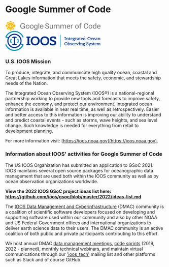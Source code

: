 # Google Summer of Code 

<img src="img/GSoC-logo-horizontal.svg" alt="Google Summer of Code logo" width="300" style="padding-right: 50px; vertical-align: middle">&nbsp;&nbsp;&nbsp;&nbsp;&nbsp;&nbsp;&nbsp;&nbsp;&nbsp;&nbsp; <img src="img/IOOS_Emblem_Tertiary_A_RGB.jpg" alt="IOOS logo" width="300" style="vertical-align: middle">

### U.S. IOOS Mission
To produce, integrate, and communicate high quality ocean, coastal and Great Lakes information that meets the safety, economic, and stewardship needs of the Nation.

The Integrated Ocean Observing System (IOOS®) is a national-regional partnership working to provide new tools and forecasts to improve safety, enhance the economy, and protect our environment. Integrated ocean information is available in near real time, as well as retrospectively. Easier and better access to this information is improving our ability to understand and predict coastal events - such as storms, wave heights, and sea level change. Such knowledge is needed for everything from retail to development planning.

For more information visit: [https://ioos.noaa.gov](https://ioos.noaa.gov).

### Information about IOOS' activities for Google Summer of Code
The US IOOS Organization has submitted an application to GSoC 2021.  IOOS maintains several open source packages for oceanographic data management that are used both within the IOOS community as well as by ocean observation organizations worldwide.  

**View the 2022 IOOS GSoC project ideas list here: https://github.com/ioos/gsoc/blob/master/2022/ideas-list.md**

The [IOOS Data Management and Cyberinfrastructure](https://ioos.noaa.gov/project/dmac/) (DMAC) community is a coalition of scientific software developers focused on developing and supporting software used within our community and also by other NOAA and US Federal Government offices and international organizations to deliver earth science data to their users.  The DMAC community is an active coalition of both public and private participants contributing to this effort.  

We host annual DMAC [data management meetings](https://ioos.noaa.gov/project/dmac/), [code sprints](https://www.glos.us/code-sprint/) (2019, 2022 - planned), monthly technical webinars, and maintain virtual communications through our ['ioos_tech'](https://groups.google.com/g/ioos_tech) mailing list and other platforms such as Slack and of course GitHub.  
